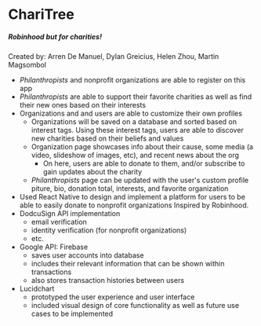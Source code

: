 # ChariTree
#####  Robinhood but for charities! 
Created by:  Arren De Manuel, Dylan Greicius, Helen Zhou, Martin Magsombol
  * *Philanthropists* and nonprofit organizations are able to register on this app
  * *Philanthropists*  are able to support their favorite charities as well as find their new ones based on their interests
  * Organizations and and users are able to customize their own profiles
    - Organizations will be saved on a database and sorted based on interest tags.  Using these interest tags, users are able to discover
      new charities based on their beliefs and values
    - Organization page showcases info about their cause, some media (a video, slideshow of images, etc), and recent news about the org
      - On here, users are able to donate to them, and/or subscribe to gain updates about the charity
    - *Philanthropists*  page can be updated with the user's custom profile piture, bio, donation total, interests, and favorite organization
  * Used React Native to design and implement a platform for users to be able to easily donate to nonprofit organizations Inspired by Robinhood.   
  * DodcuSign API implementation
    - email verification
    - identity verification (for nonprofit organizations)
    - etc.
  * Google API: Firebase
    - saves user accounts into database
    - includes their relevant information that can be shown within transactions
    - also stores transaction histories between users
  * Lucidchart
    - prototyped the user experience and user interface
    - included visual design of core functionality as well as future use cases to be implemented
